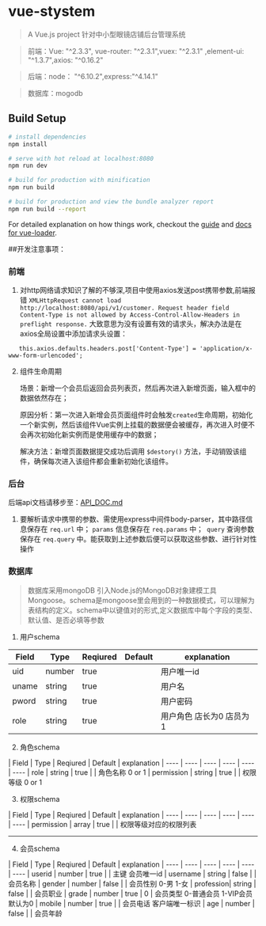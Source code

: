 # vue-stystem

> A Vue.js project  针对中小型眼镜店铺后台管理系统

> 前端：Vue: "^2.3.3", vue-router: "^2.3.1",vuex: "^2.3.1" ,element-ui: "^1.3.7",axios: "^0.16.2"

> 后端：node： "^6.10.2",express:"^4.14.1"

> 数据库：mogodb

## Build Setup

``` bash
# install dependencies
npm install

# serve with hot reload at localhost:8080
npm run dev

# build for production with minification
npm run build

# build for production and view the bundle analyzer report
npm run build --report
```

For detailed explanation on how things work, checkout the [guide](http://vuejs-templates.github.io/webpack/) and [docs for vue-loader](http://vuejs.github.io/vue-loader).


##开发注意事项：
### 前端
1. 对http网络请求知识了解的不够深,项目中使用axios发送post携带参数,前端报错 ` XMLHttpRequest cannot load http://localhost:8080/api/v1/customer. Request header field Content-Type is not allowed by Access-Control-Allow-Headers in preflight response. `  大致意思为没有设置有效的请求头，解决办法是在axios全局设置中添加请求头设置：
```
   this.axios.defaults.headers.post['Content-Type'] = 'application/x-www-form-urlencoded';
```

2. 组件生命周期

    场景：新增一个会员后返回会员列表页，然后再次进入新增页面，输入框中的数据依然存在；

    原因分析：第一次进入新增会员页面组件时会触发` created `生命周期，初始化一个新实例，然后该组件Vue实例上挂载的数据便会被缓存，再次进入时便不会再次初始化新实例而是使用缓存中的数据；

    解决方法：新增页面数据提交成功后调用 ` $destory() ` 方法，手动销毁该组件，确保每次进入该组件都会重新初始化该组件。

### 后台
后端api文档请移步至：[API_DOC.md](./API_DOC.md)

1. 要解析请求中携带的参数、需使用express中间件body-parser，其中路径信息保存在 ` req.url ` 中； ` params ` 信息保存在 `req.params` 中；` query` 查询参数保存在  `req.query` 中。能获取到上述参数后便可以获取这些参数、进行针对性操作


### 数据库
> 数据库采用mongoDB 引入Node.js的MongoDB对象建模工具Mongoose。schema是mongoose里会用到的一种数据模式，可以理解为表结构的定义。schema中以键值对的形式,定义数据库中每个字段的类型、默认值、是否必填等参数

1. 用户schema

| Field | Type | Reqiured | Default | explanation
| ---- | ---- | ---- | ---- | ----
| uid  | number | true  | | 用户唯一id
| uname | string | true | | 用户名
| pword | string | true | | 用户密码
| role | string | true  | | 用户角色 店长为0 店员为1
 

2. 角色schema

| Field | Type | Reqiured | Default | explanation
| ---- | ---- | ---- | ---- | ---- | ----
| role | string | true | | 角色名称 0 or 1 
| permission | string | true | | 权限等级 0 or 1

3. 权限schema

| Field | Type | Reqiured | Default | explanation
| ---- | ---- | ---- | ---- | ---- | ----
| permission | array | true | | 权限等级对应的权限列表

***


4. 会员schema

| Field | Type | Reqiured | Default | explanation
| ---- | ---- | ---- | ---- | ---- | ----
| userid   | number  | true  |   | 主键 会员唯一id
| username | string  | false |   | 会员名称
| gender   | number  | false |   | 会员性别 0-男 1-女
| profession| string | false |   | 会员职业
| grade    | number  | true  | 0   | 会员类型 0-普通会员 1-VIP会员 默认为0
| mobile   | number  | true  |   | 会员电话 客户端唯一标识
| age      | number  | false |   | 会员年龄


